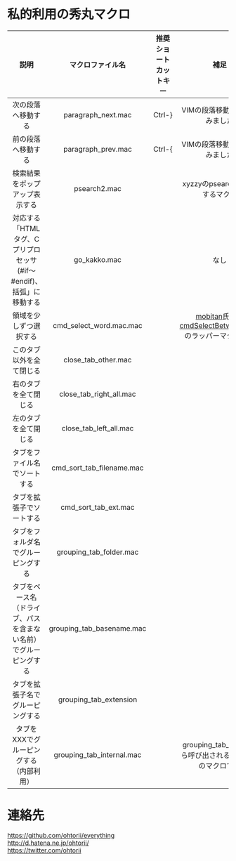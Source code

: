 ﻿# 私的利用の秀丸マクロ

|説明|マクロファイル名|推奨ショートカットキー|補足|
|:--:|:--:|:--:|:--:|
|次の段落へ移動する|paragraph_next.mac|Ctrl-}|VIMの段落移動を真似てみました|
|前の段落へ移動する|paragraph_prev.mac|Ctrl-{|VIMの段落移動を真似てみました|
|検索結果をポップアップ表示する|psearch2.mac|　|xyzzyのpsearchに相当するマクロ|
|対応する「HTMLタグ、Cプリプロセッサ(#if～#endif)、括弧」に移動する|go_kakko.mac|　|なし|
|領域を少しずつ選択する|cmd_select_word.mac.mac|　|[mobitan](http://mobitan.org/)氏作成[cmdSelectBetween.mac](http://mobitan.org/hm/misc/#cmdSelectBetween)のラッパーマクロです|
|このタブ以外を全て閉じる|close_tab_other.mac|　|　|
|右のタブを全て閉じる|close_tab_right_all.mac|　|　|
|左のタブを全て閉じる|close_tab_left_all.mac|　|　|
|タブをファイル名でソートする|cmd_sort_tab_filename.mac|　|　|
|タブを拡張子でソートする|cmd_sort_tab_ext.mac|　|　|
|タブをフォルダ名でグルーピングする|grouping_tab_folder.mac|　|　|
|タブをベース名（ドライブ、パスを含まない名前）でグルーピングする|grouping_tab_basename.mac|　|　|
|タブを拡張子名でグルーピングする|grouping_tab_extension|　|　|
|タブをXXXでグルーピングする（内部利用）|grouping_tab_internal.mac|　|grouping_tab_*.macから呼び出される内部利用のマクロです|

# 連絡先
https://github.com/ohtorii/everything	<br>
http://d.hatena.ne.jp/ohtorii/			<br>
https://twitter.com/ohtorii				<br>